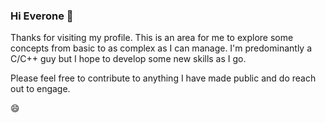 ### Hi Everone 👋

Thanks for visiting my profile. This is an area for me to explore some concepts from basic to as complex as I can manage.
I'm predominantly a C/C++ guy but I hope to develop some new skills as I go.

Please feel free to contribute to anything I have made public and do reach out to engage.

😄

<!--
**krbceng/krbceng** is a ✨ _special_ ✨ repository because its `README.md` (this file) appears on your GitHub profile.

Here are some ideas to get you started:

- 🔭 I’m currently working on ...
- 🌱 I’m currently learning ...
- 👯 I’m looking to collaborate on ...
- 🤔 I’m looking for help with ...
- 💬 Ask me about ...
- 📫 How to reach me: ...
- 😄 Pronouns: ...
- ⚡ Fun fact: ...
-->
